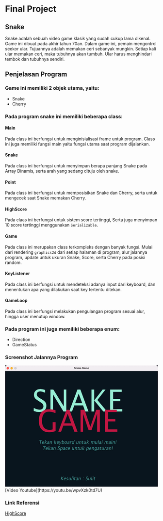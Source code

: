 # Final Project
## Snake
Snake adalah sebuah video game klasik yang sudah cukup lama dikenal. Game ini dibuat pada akhir tahun 70an. Dalam game ini, pemain mengontrol seekor ular. Tujuannya adalah memakan ceri sebanyak mungkin. Setiap kali ular memakan ceri, maka tubuhnya akan tumbuh. Ular harus menghindari tembok dan tubuhnya sendiri.
## Penjelasan Program
### Game ini memiliki 2 objek utama, yaitu:
* Snake
* Cherry

### Pada program snake ini memiliki beberapa class:
#### Main
Pada class ini berfungsi untuk menginisialisasi frame untuk program. Class ini juga memiliki fungsi main yaitu fungsi utama saat program dijalankan.
#### Snake
Pada class ini berfungsi untuk menyimpan berapa panjang Snake pada Array Dinamis, serta arah yang sedang dituju oleh snake.
#### Point
Pada class ini berfungsi untuk memposisikan Snake dan Cherry, serta untuk mengecek saat Snake memakan Cherry.
#### HighScore
Pada claas ini berfungsi untuk sistem score tertinggi, Serta juga menyimpan 10 score tertinggi menggunakan `Serializable`.
#### Game
Pada class ini merupakan class terkompleks dengan banyak fungsi. Mulai dari rendering `graphics2d` dari setiap halaman di program, alur jalannya program, update untuk ukuran Snake, Score, serta Cherry pada posisi random.
#### KeyListener
Pada class ini berfungsi untuk mendeteksi adanya input dari keyboard, dan menentukan apa yang dilakukan saat key tertentu ditekan.
#### GameLoop
Pada class ini berfungsi melakukan pengulangan program sesuai alur, hingga user menutup window.
### Pada program ini juga memiliki beberapa enum:
* Direction
* GameStatus

### Screenshot Jalannya Program

<img height="400px" alt="DemoApp" src="READMEAssets/DemoAppSnake.gif">
[Video Youtube](https://youtu.be/wpvXzk0td7U)

### Link Referensi
[HighScore](https://github.com/gterrono/tetris/tree/master/src)

